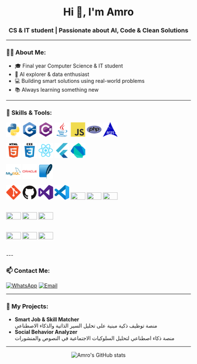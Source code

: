 <h1 align="center">Hi 👋, I'm Amro</h1>
<h3 align="center">CS & IT student | Passionate about AI, Code & Clean Solutions</h3>

---

### 👨‍💻 About Me:
- 🎓 Final year Computer Science & IT student  
- 🤖 AI explorer & data enthusiast  
- 💻 Building smart solutions using real-world problems  
- 📚 Always learning something new  

---

### 🧠 Skills & Tools:
<p align="left" dir="auto">
  
  <a target="_blank" rel="noopener noreferrer nofollow" href="https://raw.githubusercontent.com/devicons/devicon/master/icons/python/python-original.svg"><img src="https://raw.githubusercontent.com/devicons/devicon/master/icons/python/python-original.svg" width="40" height="40" style="max-width: 100%; height: auto; max-height: 40px;"></a>
  <a target="_blank" rel="noopener noreferrer nofollow" href="https://raw.githubusercontent.com/devicons/devicon/master/icons/cplusplus/cplusplus-original.svg"><img src="https://raw.githubusercontent.com/devicons/devicon/master/icons/cplusplus/cplusplus-original.svg" width="40" height="40" style="max-width: 100%; height: auto; max-height: 40px;"></a>
  <a target="_blank" rel="noopener noreferrer nofollow" href="https://raw.githubusercontent.com/devicons/devicon/master/icons/csharp/csharp-original.svg"><img src="https://raw.githubusercontent.com/devicons/devicon/master/icons/csharp/csharp-original.svg" width="40" height="40" style="max-width: 100%; height: auto; max-height: 40px;"></a>
  <a target="_blank" rel="noopener noreferrer nofollow" href="https://raw.githubusercontent.com/devicons/devicon/master/icons/java/java-original.svg"><img src="https://raw.githubusercontent.com/devicons/devicon/master/icons/java/java-original.svg" width="40" height="40" style="max-width: 100%; height: auto; max-height: 40px;"></a>
  <a target="_blank" rel="noopener noreferrer nofollow" href="https://raw.githubusercontent.com/devicons/devicon/master/icons/javascript/javascript-original.svg"><img src="https://raw.githubusercontent.com/devicons/devicon/master/icons/javascript/javascript-original.svg" width="40" height="40" style="max-width: 100%; height: auto; max-height: 40px;"></a>
  <a target="_blank" rel="noopener noreferrer nofollow" href="https://raw.githubusercontent.com/devicons/devicon/master/icons/php/php-original.svg"><img src="https://raw.githubusercontent.com/devicons/devicon/master/icons/php/php-original.svg" width="40" height="40" style="max-width: 100%; height: auto; max-height: 40px;"></a>
  <a target="_blank" rel="noopener noreferrer nofollow" href="https://raw.githubusercontent.com/devicons/devicon/master/icons/assembly/assembly-original.svg"><img src="https://raw.githubusercontent.com/devicons/devicon/master/icons/assembly/assembly-original.svg" width="40" height="40" style="max-width: 100%; height: auto; max-height: 40px;"></a>
  
  <a target="_blank" rel="noopener noreferrer nofollow" href="https://raw.githubusercontent.com/devicons/devicon/master/icons/html5/html5-original-wordmark.svg"><img src="https://raw.githubusercontent.com/devicons/devicon/master/icons/html5/html5-original-wordmark.svg" width="40" height="40" style="max-width: 100%; height: auto; max-height: 40px;"></a>
  <a target="_blank" rel="noopener noreferrer nofollow" href="https://raw.githubusercontent.com/devicons/devicon/master/icons/css3/css3-original-wordmark.svg"><img src="https://raw.githubusercontent.com/devicons/devicon/master/icons/css3/css3-original-wordmark.svg" width="40" height="40" style="max-width: 100%; height: auto; max-height: 40px;"></a>
  <a target="_blank" rel="noopener noreferrer nofollow" href="https://raw.githubusercontent.com/devicons/devicon/master/icons/react/react-original.svg"><img src="https://raw.githubusercontent.com/devicons/devicon/master/icons/react/react-original.svg" width="40" height="40" style="max-width: 100%; height: auto; max-height: 40px;"></a>
  <a target="_blank" rel="noopener noreferrer nofollow" href="https://raw.githubusercontent.com/devicons/devicon/master/icons/flutter/flutter-original.svg"><img src="https://raw.githubusercontent.com/devicons/devicon/master/icons/flutter/flutter-original.svg" width="40" height="40" style="max-width: 100%; height: auto; max-height: 40px;"></a>
  <a target="_blank" rel="noopener noreferrer nofollow" href="https://raw.githubusercontent.com/devicons/devicon/master/icons/dart/dart-original.svg"><img src="https://raw.githubusercontent.com/devicons/devicon/master/icons/dart/dart-original.svg" width="40" height="40" style="max-width: 100%; height: auto; max-height: 40px;"></a>
  
  <a target="_blank" rel="noopener noreferrer nofollow" href="https://raw.githubusercontent.com/devicons/devicon/master/icons/mysql/mysql-original-wordmark.svg"><img src="https://raw.githubusercontent.com/devicons/devicon/master/icons/mysql/mysql-original-wordmark.svg" width="40" height="40" style="max-width: 100%; height: auto; max-height: 40px;"></a>
  <a target="_blank" rel="noopener noreferrer nofollow" href="https://raw.githubusercontent.com/devicons/devicon/master/icons/oracle/oracle-original.svg"><img src="https://raw.githubusercontent.com/devicons/devicon/master/icons/oracle/oracle-original.svg" width="40" height="40" style="max-width: 100%; height: auto; max-height: 40px;"></a>
  <a target="_blank" rel="noopener noreferrer nofollow" href="https://raw.githubusercontent.com/devicons/devicon/master/icons/sqlite/sqlite-original.svg"><img src="https://raw.githubusercontent.com/devicons/devicon/master/icons/sqlite/sqlite-original.svg" width="40" height="40" style="max-width: 100%; height: auto; max-height: 40px;"></a>
  
  <a target="_blank" rel="noopener noreferrer nofollow" href="https://raw.githubusercontent.com/devicons/devicon/master/icons/git/git-original.svg"><img src="https://raw.githubusercontent.com/devicons/devicon/master/icons/git/git-original.svg" width="40" height="40" style="max-width: 100%; height: auto; max-height: 40px;"></a>
  <a target="_blank" rel="noopener noreferrer nofollow" href="https://raw.githubusercontent.com/devicons/devicon/master/icons/github/github-original.svg"><img src="https://raw.githubusercontent.com/devicons/devicon/master/icons/github/github-original.svg" width="40" height="40" style="max-width: 100%; height: auto; max-height: 40px;"></a>
  <a target="_blank" rel="noopener noreferrer nofollow" href="https://raw.githubusercontent.com/devicons/devicon/master/icons/visualstudio/visualstudio-plain.svg"><img src="https://raw.githubusercontent.com/devicons/devicon/master/icons/visualstudio/visualstudio-plain.svg" width="40" height="40" style="max-width: 100%; height: auto; max-height: 40px;"></a>
  <a target="_blank" rel="noopener noreferrer nofollow" href="https://raw.githubusercontent.com/devicons/devicon/master/icons/vscode/vscode-original.svg"><img src="https://raw.githubusercontent.com/devicons/devicon/master/icons/vscode/vscode-original.svg" width="40" height="40" style="max-width: 100%; height: auto; max-height: 40px;"></a>
  <a target="_blank" rel="noopener noreferrer nofollow" href="https://camo.githubusercontent.com/c99c09503bff8638c1883c41f4e772f86ee6c6226961b4849eb4a08889838706/68747470733a2f2f63646e2e6a7364656c6976722e6e65742f67682f64657669636f6e732f64657669636f6e2f69636f6e732f616e61636f6e64612f616e61636f6e64612d6f726967696e616c2e737667"><img src="https://camo.githubusercontent.com/c99c09503bff8638c1883c41f4e772f86ee6c6226961b4849eb4a08889838706/68747470733a2f2f63646e2e6a7364656c6976722e6e65742f67682f64657669636f6e732f64657669636f6e2f69636f6e732f616e61636f6e64612f616e61636f6e64612d6f726967696e616c2e737667" width="40" height="40" data-canonical-src="https://cdn.jsdelivr.net/gh/devicons/devicon/icons/anaconda/anaconda-original.svg" style="max-width: 100%; height: auto; max-height: 40px;"></a>
  <a target="_blank" rel="noopener noreferrer nofollow" href="https://camo.githubusercontent.com/f91287c9aac55623bc37ceb651ac35b7efb56e422019a3bb59328328a09edf9f/68747470733a2f2f63646e2e6a7364656c6976722e6e65742f67682f64657669636f6e732f64657669636f6e2f69636f6e732f6c696e75782f6c696e75782d6f726967696e616c2e737667"><img src="https://camo.githubusercontent.com/f91287c9aac55623bc37ceb651ac35b7efb56e422019a3bb59328328a09edf9f/68747470733a2f2f63646e2e6a7364656c6976722e6e65742f67682f64657669636f6e732f64657669636f6e2f69636f6e732f6c696e75782f6c696e75782d6f726967696e616c2e737667" width="40" height="40" data-canonical-src="https://cdn.jsdelivr.net/gh/devicons/devicon/icons/linux/linux-original.svg" style="max-width: 100%; height: auto; max-height: 40px;"></a>
  <a target="_blank" rel="noopener noreferrer nofollow" href="https://camo.githubusercontent.com/e0eefb9cad563671713a927f417044f3ea2520d828f76317073eab7444915c1e/68747470733a2f2f75706c6f61642e77696b696d656469612e6f72672f77696b6970656469612f636f6d6d6f6e732f332f33382f4a7570797465725f6c6f676f2e737667"><img src="https://camo.githubusercontent.com/e0eefb9cad563671713a927f417044f3ea2520d828f76317073eab7444915c1e/68747470733a2f2f75706c6f61642e77696b696d656469612e6f72672f77696b6970656469612f636f6d6d6f6e732f332f33382f4a7570797465725f6c6f676f2e737667" width="40" height="40" data-canonical-src="https://upload.wikimedia.org/wikipedia/commons/3/38/Jupyter_logo.svg" style="max-width: 100%; height: auto; max-height: 40px;"></a>
  
  <a target="_blank" rel="noopener noreferrer nofollow" href="https://camo.githubusercontent.com/10ef74dfa95f72dd64d1684a5b158777ec3caea9bcbbac2aa1af0ce8c2d5f473/68747470733a2f2f68756767696e67666163652e636f2f66726f6e742f6173736574732f68756767696e67666163655f6c6f676f2e737667"><img src="https://camo.githubusercontent.com/10ef74dfa95f72dd64d1684a5b158777ec3caea9bcbbac2aa1af0ce8c2d5f473/68747470733a2f2f68756767696e67666163652e636f2f66726f6e742f6173736574732f68756767696e67666163655f6c6f676f2e737667" width="40" height="40" data-canonical-src="https://huggingface.co/front/assets/huggingface_logo.svg" style="max-width: 100%; height: auto; max-height: 40px;"></a>
  <a target="_blank" rel="noopener noreferrer nofollow" href="https://camo.githubusercontent.com/7891c5453be1d442f62ac0fb92f49a3f662db9a2320142756a6a0fe615bf2950/68747470733a2f2f75706c6f61642e77696b696d656469612e6f72672f77696b6970656469612f636f6d6d6f6e732f7468756d622f312f31622f476f6f676c655f436f6c61626f7261746f72795f4c6f676f2e7376672f37363870782d476f6f676c655f436f6c61626f7261746f72795f4c6f676f2e7376672e706e67"><img src="https://camo.githubusercontent.com/7891c5453be1d442f62ac0fb92f49a3f662db9a2320142756a6a0fe615bf2950/68747470733a2f2f75706c6f61642e77696b696d656469612e6f72672f77696b6970656469612f636f6d6d6f6e732f7468756d622f312f31622f476f6f676c655f436f6c61626f7261746f72795f4c6f676f2e7376672f37363870782d476f6f676c655f436f6c61626f7261746f72795f4c6f676f2e7376672e706e67" width="40" height="40" data-canonical-src="https://upload.wikimedia.org/wikipedia/commons/thumb/1/1b/Google_Colaboratory_Logo.svg/768px-Google_Colaboratory_Logo.svg.png" style="max-width: 100%; height: auto; max-height: 40px;"></a>
  <a target="_blank" rel="noopener noreferrer nofollow" href="https://camo.githubusercontent.com/319c662ff5d30942a831533fc745dd8d916aded676863b7d7ad297b96899f385/68747470733a2f2f75706c6f61642e77696b696d656469612e6f72672f77696b6970656469612f636f6d6d6f6e732f372f37632f4b6167676c655f6c6f676f2e706e67"><img src="https://camo.githubusercontent.com/319c662ff5d30942a831533fc745dd8d916aded676863b7d7ad297b96899f385/68747470733a2f2f75706c6f61642e77696b696d656469612e6f72672f77696b6970656469612f636f6d6d6f6e732f372f37632f4b6167676c655f6c6f676f2e706e67" width="40" height="40" data-canonical-src="https://upload.wikimedia.org/wikipedia/commons/7/7c/Kaggle_logo.png" style="max-width: 100%; height: auto; max-height: 40px;"></a>
  
  <a target="_blank" rel="noopener noreferrer nofollow" href="https://camo.githubusercontent.com/ed928fe04363290dc2871211ab4dd1f8b57a9b3db2f88a9febc8e52374f22fd9/68747470733a2f2f63646e2e776f726c64766563746f726c6f676f2e636f6d2f6c6f676f732f7472656c6c6f2e737667"><img src="https://camo.githubusercontent.com/ed928fe04363290dc2871211ab4dd1f8b57a9b3db2f88a9febc8e52374f22fd9/68747470733a2f2f63646e2e776f726c64766563746f726c6f676f2e636f6d2f6c6f676f732f7472656c6c6f2e737667" width="40" height="40" data-canonical-src="https://cdn.worldvectorlogo.com/logos/trello.svg" style="max-width: 100%; height: auto; max-height: 40px;"></a>
  <a target="_blank" rel="noopener noreferrer nofollow" href="https://camo.githubusercontent.com/8f311b602d8f00497aa9251f5c6157bebd2cc9ca871fca80cb9e18bba20b9eb6/68747470733a2f2f7777772e7376677265706f2e636f6d2f73686f772f3335333439382f78616d70702e737667"><img src="https://camo.githubusercontent.com/8f311b602d8f00497aa9251f5c6157bebd2cc9ca871fca80cb9e18bba20b9eb6/68747470733a2f2f7777772e7376677265706f2e636f6d2f73686f772f3335333439382f78616d70702e737667" width="40" height="40" data-canonical-src="https://www.svgrepo.com/show/353498/xampp.svg" style="max-width: 100%; height: auto; max-height: 40px;"></a>
  <a target="_blank" rel="noopener noreferrer nofollow" href="https://camo.githubusercontent.com/00b43e96e45231a05c92a71df4db676f1fe1370f6bee5528eac8b3fc1fc2f8de/68747470733a2f2f63646e2e6a7364656c6976722e6e65742f67682f64657669636f6e732f64657669636f6e2f69636f6e732f77696e646f7773382f77696e646f7773382d6f726967696e616c2e737667"><img src="https://camo.githubusercontent.com/00b43e96e45231a05c92a71df4db676f1fe1370f6bee5528eac8b3fc1fc2f8de/68747470733a2f2f63646e2e6a7364656c6976722e6e65742f67682f64657669636f6e732f64657669636f6e2f69636f6e732f77696e646f7773382f77696e646f7773382d6f726967696e616c2e737667" width="40" height="40" data-canonical-src="https://cdn.jsdelivr.net/gh/devicons/devicon/icons/windows8/windows8-original.svg" style="max-width: 100%; height: auto; max-height: 40px;"></a>
</p>
---

### 📫 Contact Me:
[![WhatsApp](https://img.shields.io/badge/-WhatsApp-25D366?style=flat-square&logo=whatsapp&logoColor=white)](https://wa.me/967737768973)
[![Email](https://img.shields.io/badge/-Email-D14836?style=flat-square&logo=gmail&logoColor=white)](mailto:yourmail@example.com)
<!-- [![LinkedIn](https://img.shields.io/badge/-LinkedIn-0077B5?style=flat-square&logo=linkedin&logoColor=white)](https://linkedin.com/in/yourusername)-->

---

### 🚀 My Projects:
- **Smart Job & Skill Matcher**  
  منصة توظيف ذكية مبنية على تحليل السير الذاتية والذكاء الاصطناعي  
- **Social Behavior Analyzer**  
  منصة ذكاء اصطناعي لتحليل السلوكيات الاجتماعية في النصوص والمنشورات

---

<p align="center">
  <img src="https://github-readme-stats.vercel.app/api?username=amroCodeX&show_icons=true&theme=tokyonight" alt="Amro's GitHub stats" />
</p>
